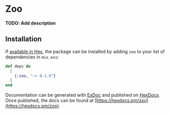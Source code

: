 # Zoo

**TODO: Add description**

## Installation

If [available in Hex](https://hex.pm/docs/publish), the package can be installed
by adding `zoo` to your list of dependencies in `mix.exs`:

```elixir
def deps do
  [
    {:zoo, "~> 0.1.0"}
  ]
end
```

Documentation can be generated with [ExDoc](https://github.com/elixir-lang/ex_doc)
and published on [HexDocs](https://hexdocs.pm). Once published, the docs can
be found at [https://hexdocs.pm/zoo](https://hexdocs.pm/zoo).

